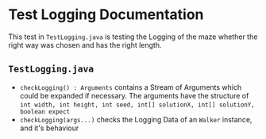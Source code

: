 # Test Logging Documentation

This test in `TestLogging.java` is testing the Logging of the maze whether the right way was chosen and has the right length.

## `TestLogging.java`

- `checkLogging() : Arguments` contains a Stream of Arguments which could be expanded if necessary. The arguments have the structure of `int width, int height, int seed, int[] solutionX, int[] solutionY, boolean expect`
- `checkLogging(args...)` checks the Logging Data of an `Walker` instance, and it's  behaviour